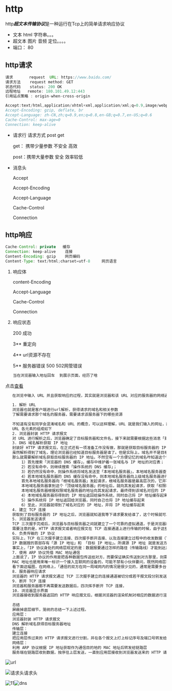# http

http***超文本传输协议***是一种运行在Tcp上的简单请求响应协议

- 文本  html 字符串。。。
- 超文本   图片   音频  定位。。。。
- 端口：  80

## http请求

```java
请求 		 request  URL: https://www.baidu.com/
请求方法    request method: GET
状态代码    status: 200 OK
远程地址   remote: 180.101.49.12:443
引用站点策略 : origin-when-cross-origin
```

```java
Accept:text/html,application/xhtml+xml,application/xml;q=0.9,image/webp,image/apng,*/*;q=0.8,application/signed-exchange;v=b3;q=0.9
Accept-Encoding: gzip, deflate, br
Accept-Language: zh-CN,zh;q=0.9,en;q=0.8,en-GB;q=0.7,en-US;q=0.6
Cache-Control: max-age=0
Connection: keep-alive
```

- 请求行     请求方式 post  get

   get：  携带少量参数  不安全   高效

  post：携带大量参数   安全   效率较低 

- 消息头    

  Accept

  Accept-Encoding

  Accept-Language

  Cache-Control

  Connection

## http响应

```java
Cache-Control: private   缓存
Connection: keep-alive    连接
Content-Encoding: gzip    网页编码
Content-Type: text/html;charset=utf-8     网页语言
```

1. 响应体

   content-Encoding

   Accept-Language

   Cache-Control

   Connection

2. 响应状态

   200   成功

   3** 重定向

   4** url资源不存在

   5** 服务器错误   500     502网管错误

   ```java
   当在浏览器输入地址回车  到展示页面，经历了啥   
   ```
   

点击[查看](https://cloud.tencent.com/developer/article/1793846)

```txt
   在浏览中输入 URL 并且获取响应的过程，其实就是浏览器和该 URL 对应的服务器的网络通信过程。比如我们输入 www.baidu.com，那么会返回一个百度搜索的界面，这其实就是浏览器和百度服务器之间的网络通信过程。浏览器就是客户端，用于发出请求，而百度的服务器就是服务端，用于接收并响应请求。
   
   1. 解析 URL   
   浏览器也就是客户端进行url解析，获得请求的域名和相关参数
   了解需要请求那个域名的服务器，需要请求该服务器下的哪些资源
   
   不知道有没有同学会混淆域名和 URL 的概念，可以这样理解，URL 就是我们输入的网址，而网址里面含有域名。举个例子：www.baidu.com/veal98 是一个网址，而 www.baidu.com 就是服务器的域名。
   URL 各元素的组成如下
   2. 浏览器封装 HTTP 请求报文
   对 URL 进行解析之后，浏览器确定了目标服务器和文件名，接下来就需要根据这些消息「封装」成一个 HTTP 请求报文发送出去。举个 HTTP 请求报文的例子：
   3. DNS 域名解析获取 IP 地址
   封装好 HTTP 请求报文后，在正式还有一项准备工作没有做，那就是获取目标服务器的 IP 地址。
   虽然解析得到了域名，理论浏览器已经知道目标服务器是谁了。但是实际上，域名并不是目标服务器真正意义上的地址，互联网上每一台计算机都被全世界唯一 IP 地址标识着，但是 IP 地址并不方便记忆，所以才设计出了域名。
   那么就需要解析域名获取目标服务器的 IP 地址。不然空有一个方便记忆的域名咋知道这个请求到底发送到哪里去呢。由域名转换得到 IP 地址就是 DNS 协议做的事情，如下：
       1）首先搜索「浏览器的 DNS 缓存」，缓存中维护着一张域名与 IP 地址的对应表；
       2）若没有命中，则继续搜索「操作系统的 DNS 缓存」；
       3）若仍然没有命中，则操作系统将域名发送至「本地域名服务器」，本地域名服务器查询自己的 DNS 缓存，查找成功则返回结果（注意：主机和本地域名服务器之间的查询方式是「递归查询」）；
       4）若本地域名服务器的 DNS 缓存没有命中，则本地域名服务器向上级域名服务器进行查询，通过以下方式进行「迭代查询」（注意：本地域名服务器和其他域名服务器之间的查询方式是迭代查询，防止根域名服务器压力过大）：
       首先本地域名服务器向「根域名服务器」发起请求，根域名服务器是最高层次的，它并不会直接指明这个域名对应的 IP 地址，而是返回顶级域名服务器的地址，也就是说给本地域名服务器指明一条道路，让他去这里寻找答案
       本地域名服务器拿到这个「顶级域名服务器」的地址后，就向其发起请求，获取「权限域名服务器」的地址
       本地域名服务器根据权限域名服务器的地址向其发起请求，最终得到该域名对应的 IP 地址
       4）本地域名服务器将得到的 IP 地址返回给操作系统，同时自己将 IP 地址缓存起来
       5）操作系统将 IP 地址返回给浏览器，同时自己也将 IP 地址缓存起来
       6）至此，浏览器就得到了域名对应的 IP 地址，并将 IP 地址缓存起来
   4. 建立 TCP 连接
   获取到了目标服务器的 IP 地址之后，浏览器就知道我等下请求要发给谁了，这个时候就可以开始发送封装好了的 HTTP 请求报文了，那么既然需要发送请求，必然就需要 TCP 通过三次握手为浏览器和服务器之间建立可靠的连接，「保证双方都具有可靠的接收和发送能力」。
   5. 浏览器发送请求
   TCP 三次握手完成后，浏览器与目标服务器之间就建立了一个可靠的虚拟通道，于是浏览器就可以发送自己的 HTTP 请求了。
   需要注意的是，HTTP 请求报文或者响应报文在 TCP 连接通道上进行传输的时候，由于这些报文比较大，为了更容易和准确可靠的传输，「TCP 会将 HTTP 报文按序号分割成若干报文段并加上 TCP 首部，分别进行传输。接收方在收到这些报文段后，按照序号以原来的顺序重组 HTTP 报文」。
   6. 负责传输的 IP 协议
   实际上，TCP 在三次握手建立连接、四次握手断开连接、以及连接建立过程中的收发数据（TCP 报文段）等各阶段操作时，都是通过 IP 协议进行传输的，IP 协议将这些阶段的数据添加 IP 首部封装成 IP 数据报再进行传输。
   IP 数据报的首部存有「源 IP 地址」和 「目标 IP 地址」。所谓源 IP 地址 就是发送方的 IP 地址；目标 IP 地址就是通过 DNS 域名解析得到的目标服务器的 IP 地址。
   事实上，「IP 协议身处的网络层规定的是：数据报要通过怎样的路径（传输路线）才能到达对方计算机，并传送给对方」。不理解这句话的详细解释马上就来，继续往下读。
   7. 使用 ARP 协议凭借 MAC 地址通信
   上面说了，IP 协议的作用是把各种数据包传送给对方，而要保证确实传送到对方那里，则需要满足各类条件，其中必要的两个就是 IP 地址 和 MAC 地址。
   MAC 地址也是用来唯一标识一个接入互联网的设备的，可能不禁有小伙伴要问，既然网络层已经有了唯一标识的 IP 地址，为啥还需要 MAC 地址？
   看下面这幅图，在网络上，「通信的双方在同一局域网内的情况是很少见的，通常是需要多台计算机和网络设备的中转才能连接到对方。而在进行中转时，就需要利用下一站中转设备的 MAC 地址来搜索下一个中转目标」。
   8. 服务器响应请求
   浏览器的 HTTP 请求报文通过 TCP 三次握手建立的连接通道被切分成若干报文段分别发送给服务器，服务器在收到这些报文段后，按照序号以原来的顺序重组 HTTP 请求报文。然后处理并返回一个 HTTP 响应。当然，HTTP 响应报文也要经过和 HTTP 请求报文一样的过程。
   9. 断开 TCP 连接
   浏览器和服务器都不再需要发送数据后，四次挥手断开 TCP 连接，
   10. 浏览器显示界面
   浏览器接收到服务器返回的 HTTP 响应报文后，根据浏览器的渲染机制对相应的数据进行渲染
   
   总结
   屏蔽掉底层细节，笼统的总结一下上述过程。
   应用层：
   浏览器封装 HTTP 请求报文
   DNS 解析域名获得目标服务器地址
   传输层：
   建立连接
   把应用层传过来的 HTTP 请求报文进行分割，并在各个报文上打上标记序号及端口号转发给网络层
   网络层：
   利用 ARP 协议根据 IP 地址获取作为通信目的地的 MAC 地址后转发给链路层
   服务端在链路层收到数据，按序往上层发送，一直到应用层接收到浏览器发送来的 HTTP 请求报文，然后处理该请求并返回 HTTP 响应报文，浏览器接收到响应报文之后解析渲染界面。最后 TCP 断开连接。
```

![url](Http.assets/url-16309379630302.png)

![请求头请求头](Http.assets/%E8%AF%B7%E6%B1%82%E5%A4%B4%E8%AF%B7%E6%B1%82%E5%A4%B4.png)

![11](Http.assets/11.png)![dns](Http.assets/dns.png)